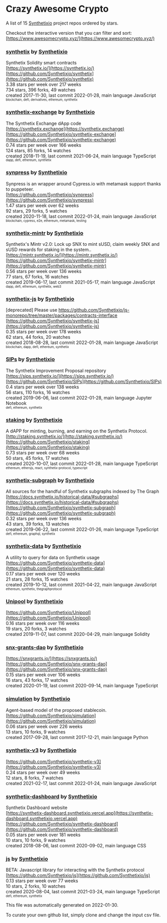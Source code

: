 # Crazy Awesome Crypto
A list of 15 [Synthetixio](https://github.com/Synthetixio) project repos ordered by stars.  

Checkout the interactive version that you can filter and sort: 
[https://www.awesomecrypto.xyz/](https://www.awesomecrypto.xyz/)  


### [synthetix](https://github.com/Synthetixio/synthetix) by [Synthetixio](https://github.com/Synthetixio)  
Synthetix Solidity smart contracts  
[https://synthetix.io/](https://synthetix.io/)  
[https://github.com/Synthetixio/synthetix](https://github.com/Synthetixio/synthetix)  
3.38 stars per week over 217 weeks  
734 stars, 396 forks, 49 watches  
created 2017-11-30, last commit 2022-01-28, main language JavaScript  
<sub><sup>blockchain, defi, derivatives, ethereum, synthetix</sup></sub>


### [synthetix-exchange](https://github.com/Synthetixio/synthetix-exchange) by [Synthetixio](https://github.com/Synthetixio)  
The Synthetix Exchange dApp code  
[https://synthetix.exchange](https://synthetix.exchange)  
[https://github.com/Synthetixio/synthetix-exchange](https://github.com/Synthetixio/synthetix-exchange)  
0.74 stars per week over 166 weeks  
124 stars, 85 forks, 14 watches  
created 2018-11-19, last commit 2021-06-24, main language TypeScript  
<sub><sup>dapp, defi, ethereum, synthetix</sup></sub>


### [synpress](https://github.com/Synthetixio/synpress) by [Synthetixio](https://github.com/Synthetixio)  
Synpress is an wrapper around Cypress.io with metamask support thanks to puppeteer.  
[https://github.com/Synthetixio/synpress](https://github.com/Synthetixio/synpress)  
1.47 stars per week over 62 weeks  
92 stars, 29 forks, 5 watches  
created 2020-11-18, last commit 2022-01-24, main language JavaScript  
<sub><sup>blockchain, cypress, e2e, ethereum, metamask, testing</sup></sub>


### [synthetix-mintr](https://github.com/Synthetixio/synthetix-mintr) by [Synthetixio](https://github.com/Synthetixio)  
Synthetix's Mintr v2.0: Lock up SNX to mint sUSD, claim weekly SNX and sUSD rewards for staking in the system..  
[https://mintr.synthetix.io/](https://mintr.synthetix.io/)  
[https://github.com/Synthetixio/synthetix-mintr](https://github.com/Synthetixio/synthetix-mintr)  
0.56 stars per week over 136 weeks  
77 stars, 67 forks, 16 watches  
created 2019-06-17, last commit 2021-05-17, main language JavaScript  
<sub><sup>dapp, defi, ethereum, synthetix, web3</sup></sub>


### [synthetix-js](https://github.com/Synthetixio/synthetix-js) by [Synthetixio](https://github.com/Synthetixio)  
[deprecated] Please use https://github.com/Synthetixio/js-monorepo/tree/master/packages/contracts-interface  
[https://github.com/Synthetixio/synthetix-js](https://github.com/Synthetixio/synthetix-js)  
0.35 stars per week over 178 weeks  
62 stars, 44 forks, 20 watches  
created 2018-08-28, last commit 2022-01-28, main language JavaScript  
<sub><sup>blockchain, dapp, defi, ethereum, synthetix</sup></sub>


### [SIPs](https://github.com/Synthetixio/SIPs) by [Synthetixio](https://github.com/Synthetixio)  
The Synthetix Improvement Proposal repository  
[https://sips.synthetix.io/](https://sips.synthetix.io/)  
[https://github.com/Synthetixio/SIPs](https://github.com/Synthetixio/SIPs)  
0.4 stars per week over 138 weeks  
56 stars, 110 forks, 16 watches  
created 2019-06-06, last commit 2022-01-28, main language Jupyter Notebook  
<sub><sup>defi, ethereum, synthetix</sup></sub>


### [staking](https://github.com/Synthetixio/staking) by [Synthetixio](https://github.com/Synthetixio)  
A dAPP for minting, burning, and earning on the Synthetix Protocol.   
[http://staking.synthetix.io/](http://staking.synthetix.io/)  
[https://github.com/Synthetixio/staking](https://github.com/Synthetixio/staking)  
0.73 stars per week over 68 weeks  
50 stars, 45 forks, 17 watches  
created 2020-10-07, last commit 2022-01-28, main language TypeScript  
<sub><sup>ethereum, ethersjs, react, synthetix-protocol, typescript</sup></sub>


### [synthetix-subgraph](https://github.com/Synthetixio/synthetix-subgraph) by [Synthetixio](https://github.com/Synthetixio)  
All sources for the handful of Synthetix subgraphs indexed by The Graph  
[https://docs.synthetix.io/historical-data/#subgraphs](https://docs.synthetix.io/historical-data/#subgraphs)  
[https://github.com/Synthetixio/synthetix-subgraph](https://github.com/Synthetixio/synthetix-subgraph)  
0.32 stars per week over 136 weeks  
43 stars, 39 forks, 13 watches  
created 2019-06-22, last commit 2022-01-26, main language TypeScript  
<sub><sup>defi, ethereum, graphql, synthetix</sup></sub>


### [synthetix-data](https://github.com/Synthetixio/synthetix-data) by [Synthetixio](https://github.com/Synthetixio)  
A utility to query for data on Synthetix usage  
[https://github.com/Synthetixio/synthetix-data](https://github.com/Synthetixio/synthetix-data)  
0.17 stars per week over 120 weeks  
21 stars, 28 forks, 15 watches  
created 2019-10-12, last commit 2021-04-22, main language JavaScript  
<sub><sup>ethereum, synthetix, thegraphprotocol</sup></sub>


### [Unipool](https://github.com/Synthetixio/Unipool) by [Synthetixio](https://github.com/Synthetixio)  
  
[https://github.com/Synthetixio/Unipool](https://github.com/Synthetixio/Unipool)  
0.16 stars per week over 116 weeks  
19 stars, 20 forks, 3 watches  
created 2019-11-07, last commit 2020-04-29, main language Solidity  


### [snx-grants-dao](https://github.com/Synthetixio/snx-grants-dao) by [Synthetixio](https://github.com/Synthetixio)  
  
[https://snxgrants.io/](https://snxgrants.io/)  
[https://github.com/Synthetixio/snx-grants-dao](https://github.com/Synthetixio/snx-grants-dao)  
0.15 stars per week over 106 weeks  
16 stars, 43 forks, 17 watches  
created 2020-01-19, last commit 2020-09-14, main language TypeScript  


### [simulation](https://github.com/Synthetixio/simulation) by [Synthetixio](https://github.com/Synthetixio)  
Agent-based model of the proposed stablecoin.  
[https://github.com/Synthetixio/simulation](https://github.com/Synthetixio/simulation)  
0.06 stars per week over 226 weeks  
13 stars, 10 forks, 9 watches  
created 2017-09-28, last commit 2017-12-21, main language Python  


### [synthetix-v3](https://github.com/Synthetixio/synthetix-v3) by [Synthetixio](https://github.com/Synthetixio)  
  
[https://github.com/Synthetixio/synthetix-v3](https://github.com/Synthetixio/synthetix-v3)  
0.24 stars per week over 49 weeks  
12 stars, 8 forks, 7 watches  
created 2021-02-17, last commit 2022-01-24, main language JavaScript  


### [synthetix-dashboard](https://github.com/Synthetixio/synthetix-dashboard) by [Synthetixio](https://github.com/Synthetixio)  
Synthetix Dashboard website  
[https://synthetix-dashboard.synthetixio.vercel.app](https://synthetix-dashboard.synthetixio.vercel.app)  
[https://github.com/Synthetixio/synthetix-dashboard](https://github.com/Synthetixio/synthetix-dashboard)  
0.05 stars per week over 181 weeks  
10 stars, 10 forks, 9 watches  
created 2018-08-06, last commit 2020-09-02, main language CSS  


### [js](https://github.com/Synthetixio/js) by [Synthetixio](https://github.com/Synthetixio)  
BETA: Javascript library for interacting with the Synthetix protocol  
[https://github.com/Synthetixio/js](https://github.com/Synthetixio/js)  
0.13 stars per week over 77 weeks  
10 stars, 2 forks, 10 watches  
created 2020-08-04, last commit 2021-03-24, main language TypeScript  
<sub><sup>defi, ethereum, synthetix</sup></sub>


This file was automatically generated on 2022-01-30.  

To curate your own github list, simply clone and change the input csv file.  